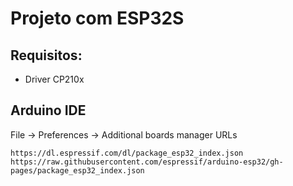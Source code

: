 # Projeto com ESP32S

## Requisitos:

- Driver CP210x

## Arduino IDE
File -> Preferences -> Additional boards manager URLs

```
https://dl.espressif.com/dl/package_esp32_index.json
https://raw.githubusercontent.com/espressif/arduino-esp32/gh-pages/package_esp32_index.json
```